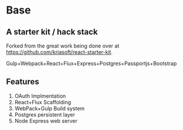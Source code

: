# Base
## A starter kit / hack stack

Forked from the great work being done over at https://github.com/kriasoft/react-starter-kit.

Gulp+Webpack+React+Flux+Express+Postgres+Passportjs+Bootstrap

## Features

1. OAuth Implmentation
2. React+Flux Scaffolding
3. WebPack+Gulp Build system
4. Postgres persistent layer
5. Node Express web server
